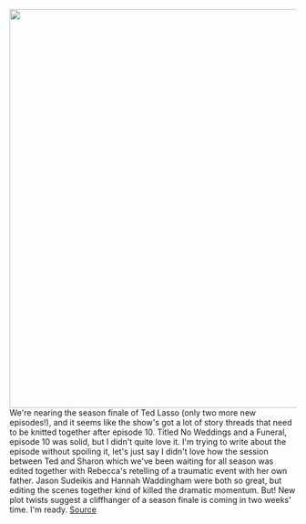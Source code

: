 <img src='https://cdn.vox-cdn.com/thumbor/eiTHjBkSUZZVQu2NZ6s_GoedQnA=/0x0:1441x928/1200x800/filters:focal(606x349:836x579)/cdn.vox-cdn.com/uploads/chorus_image/image/69911946/denzel.0.png' width='700px' /><br/>
We're nearing the season finale of Ted Lasso (only two more new episodes!), and it seems like the show's got a lot of story threads that need to be knitted together after episode 10. Titled No Weddings and a Funeral, episode 10 was solid, but I didn't quite love it.  I'm trying to write about the episode without spoiling it, let's just say I didn't love how the session between Ted and Sharon which we've been waiting for all season was edited together with Rebecca's retelling of a traumatic event with her own father. Jason Sudeikis and Hannah Waddingham were both so great, but editing the scenes together kind of killed the dramatic momentum. But! New plot twists suggest a cliffhanger of a season finale is coming in two weeks' time. I'm ready.
<a href='https://www.theverge.com/2021/9/26/22686786/new-trailers-the-tragedy-of-macbeth-invasion-spencer-netflix-apple'> Source <a/>
